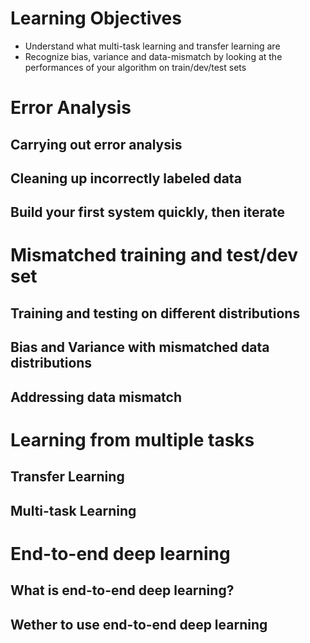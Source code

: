 # Learning Objectives
+ Understand what multi-task learning and transfer learning are
+ Recognize bias, variance and data-mismatch by looking at the performances of your algorithm on train/dev/test sets
# Error Analysis

## Carrying out error analysis

## Cleaning up incorrectly labeled data

## Build your first system quickly, then iterate

# Mismatched training and test/dev set

## Training and testing on different distributions

## Bias and Variance with mismatched data distributions

## Addressing data mismatch

# Learning from multiple tasks

## Transfer Learning

## Multi-task Learning

# End-to-end deep learning

## What is end-to-end deep learning?

## Wether to use end-to-end deep learning
